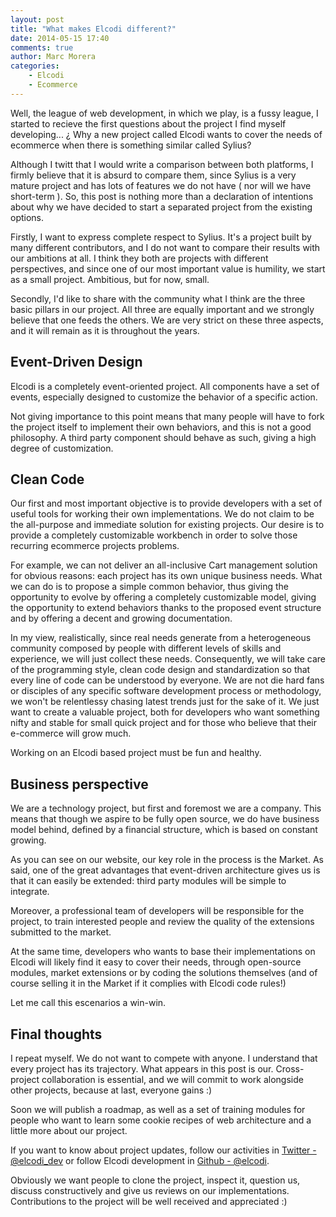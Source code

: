 ```yaml
---
layout: post
title: "What makes Elcodi different?"
date: 2014-05-15 17:40
comments: true
author: Marc Morera
categories:
    - Elcodi
    - Ecommerce
---
```


Well, the league of web development, in which we play, is a fussy league, I 
started to recieve the first questions about the project I find myself 
developing... ¿ Why a new project called Elcodi wants to cover the needs of 
ecommerce when there is something similar called Sylius?

Although I twitt that I would write a comparison between both platforms, I 
firmly believe that it is absurd to compare them, since Sylius is a 
very mature project and has lots of features we do not have ( nor will we have 
short-term ). So, this post is nothing more than a declaration of intentions 
about why we have decided to start a separated project from the existing 
options.

Firstly, I want to express complete respect to Sylius. It's a project 
built by many different contributors, and I do not want to compare their 
results with our ambitions at all. I think they both are projects with 
different perspectives, and since one of our most important value ​​is humility, 
we start as a small project. Ambitious, but for now, small.

Secondly, I'd like to share with the community what I think are the three basic 
pillars in our project. All three are equally important and we strongly believe 
that one feeds the others. We are very strict on these three aspects, and it 
will remain as it is throughout the years.

Event-Driven Design
-------------------

Elcodi is a completely event-oriented project. All components have a set of 
events, especially designed to customize the behavior of a specific action.

Not giving importance to this point means that many people will have to fork 
the project itself to implement their own behaviors, and this is not a good 
philosophy. A third party component should behave as such, giving a high degree 
of customization.

Clean Code
----------

Our first and most important objective is to provide developers with a set of 
useful tools for working their own implementations. We do not claim to be the 
all-purpose and immediate solution for existing projects. Our desire is to 
provide a completely customizable workbench in order to solve those recurring 
ecommerce projects problems.

For example, we can not deliver an all-inclusive Cart management solution for obvious reasons: each 
project has its own unique business needs. What we can do is to propose a 
simple common behavior, thus giving the opportunity to evolve by offering a 
completely customizable model, giving the opportunity to extend behaviors thanks
to the proposed event structure and by offering a decent and growing documentation.

In my view, realistically, since real needs generate from a heterogeneous community 
composed by people with different levels of skills and experience, we will just 
collect these needs. Consequently, we will take care of the programming style, 
clean code design and standardization so that every line of code can be understood 
by everyone. 
We are not die hard fans or disciples of any specific software development process
or methodology, we won't be relentlessy chasing latest trends just for the sake of it. 
We just want to create a valuable project, both for developers who 
want something nifty and stable for small quick project and for those who believe 
that their e-commerce will grow much. 

Working on an Elcodi based project must be fun and healthy.


Business perspective
--------------------

We are a technology project, but first and foremost we are a company. This means 
that though we aspire to be fully open source, we do have business model 
behind, defined by a financial structure, which is based on constant growing.

As you can see on our website, our key role in the process is the Market. As said, 
one of the great advantages that event-driven architecture gives us is that it can 
easily be extended: third party modules will be simple to integrate. 

Moreover, a professional team of developers will be responsible for the project, 
to train interested people and review the quality of the extensions submitted 
to the market. 

At the same time, developers who wants to base their implementations on Elcodi 
will likely find it easy to cover their needs, through open-source modules, market
extensions or by coding the solutions themselves (and of course selling it in the
Market if it complies with Elcodi code rules!)  

Let me call this escenarios a win-win.

Final thoughts
--------------

I repeat myself. We do not want to compete with anyone. I understand that every 
project has its trajectory. What appears in this post is our. Cross-project
collaboration is  essential, and we will commit to work alongside other projects, 
because at last, everyone gains :)

Soon we will publish a roadmap, as well as a set of training modules 
for people who want to learn some cookie recipes of web architecture and a 
little more about our project.

If you want to know about project updates, follow our activities in 
[Twitter - @elcodi_dev](http://twitter.com/elcodi_dev) or follow Elcodi 
development in [Github - @elcodi](http://github.com/elcodi/elcodi). 

Obviously we want people to clone the project, inspect it, question us, discuss 
constructively and give us reviews on our implementations. Contributions to the 
project will be well received and appreciated :)